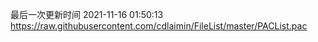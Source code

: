 最后一次更新时间 2021-11-16 01:50:13
https://raw.githubusercontent.com/cdlaimin/FileList/master/PACList.pac

